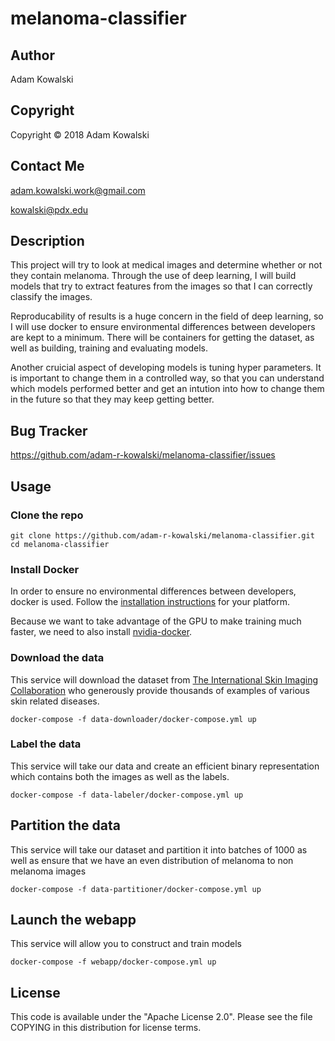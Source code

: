 # melanoma-classifier

## Author

Adam Kowalski

## Copyright

Copyright &copy; 2018 Adam Kowalski

## Contact Me

adam.kowalski.work@gmail.com

kowalski@pdx.edu

## Description

This project will try to look at medical images and determine whether or not they contain melanoma.
Through the use of deep learning, I will build models that try to extract features from the images
so that I can correctly classify the images.

Reproducability of results is a huge concern in the field of deep learning, so I will use docker to
ensure environmental differences between developers are kept to a minimum. There will be containers
for getting the dataset, as well as building, training and evaluating models.

Another cruicial aspect of developing models is tuning hyper parameters. It is important to change them
in a controlled way, so that you can understand which models performed better and get an intution into
how to change them in the future so that they may keep getting better.

## Bug Tracker

https://github.com/adam-r-kowalski/melanoma-classifier/issues

## Usage

### Clone the repo

```
git clone https://github.com/adam-r-kowalski/melanoma-classifier.git
cd melanoma-classifier
```

### Install Docker

In order to ensure no environmental differences between developers, docker is used.
Follow the [installation instructions](https://docs.docker.com/install/) for your platform.

Because we want to take advantage of the GPU to make training much faster, we need to also
install [nvidia-docker](https://github.com/NVIDIA/nvidia-docker).

### Download the data

This service will download the dataset from [The International Skin Imaging Collaboration](https://isic-archive.com/#images)
who generously provide thousands of examples of various skin related diseases.

`docker-compose -f data-downloader/docker-compose.yml up`

### Label the data

This service will take our data and create an efficient binary representation which contains both
the images as well as the labels.

`docker-compose -f data-labeler/docker-compose.yml up`

## Partition the data

This service will take our dataset and partition it into batches of 1000 as well as ensure that we have
an even distribution of melanoma to non melanoma images

`docker-compose -f data-partitioner/docker-compose.yml up`

## Launch the webapp

This service will allow you to construct and train models

`docker-compose -f webapp/docker-compose.yml up`

## License

This code is available under the "Apache License 2.0".
Please see the file COPYING in this distribution for license terms.